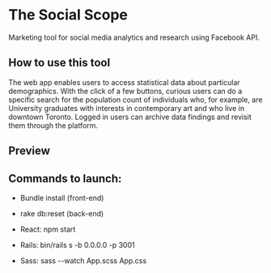 # The Social Scope 
Marketing tool for social media analytics and research using Facebook API.

## How to use this tool
The web app enables users to access statistical data about particular demographics. With the click of a few buttons, curious users can do a specific search for the population count of individuals who, for example, are University graduates with interests in contemporary art and who live in downtown Toronto. Logged in users can archive data findings and revisit them through the platform. 

## Preview


## Commands to launch: 
* Bundle install (front-end) 
* rake db:reset (back-end)

* React: npm start 
* Rails: bin/rails s -b 0.0.0.0 -p 3001
* Sass: sass --watch App.scss App.css
